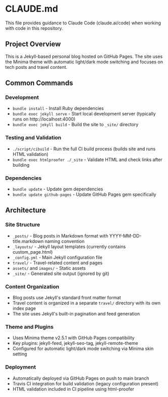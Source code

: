 # CLAUDE.md

This file provides guidance to Claude Code (claude.ai/code) when working with code in this repository.

## Project Overview

This is a Jekyll-based personal blog hosted on GitHub Pages. The site uses the Minima theme with automatic light/dark mode switching and focuses on tech posts and travel content.

## Common Commands

### Development
- `bundle install` - Install Ruby dependencies
- `bundle exec jekyll serve` - Start local development server (typically runs on http://localhost:4000)
- `bundle exec jekyll build` - Build the site to `_site/` directory

### Testing and Validation
- `./script/cibuild` - Run the full CI build process (builds site and runs HTML validation)
- `bundle exec htmlproofer ./_site` - Validate HTML and check links after building

### Dependencies
- `bundle update` - Update gem dependencies
- `bundle update github-pages` - Update GitHub Pages gem specifically

## Architecture

### Site Structure
- `_posts/` - Blog posts in Markdown format with YYYY-MM-DD-title.markdown naming convention
- `_layouts/` - Jekyll layout templates (currently contains custom_page.html)
- `_config.yml` - Main Jekyll configuration file
- `travel/` - Travel-related content and pages
- `assets/` and `images/` - Static assets
- `_site/` - Generated site output (ignored by git)

### Content Organization
- Blog posts use Jekyll's standard front matter format
- Travel content is organized in a separate `travel/` directory with its own index page
- The site uses Jekyll's built-in pagination and feed generation

### Theme and Plugins
- Uses Minima theme v2.5.1 with GitHub Pages compatibility
- Key plugins: jekyll-feed, jekyll-seo-tag, jekyll-remote-theme
- Configured for automatic light/dark mode switching via Minima skin setting

### Deployment
- Automatically deployed via GitHub Pages on push to main branch
- Travis CI integration for build validation (legacy configuration present)
- HTML validation included in CI pipeline using html-proofer